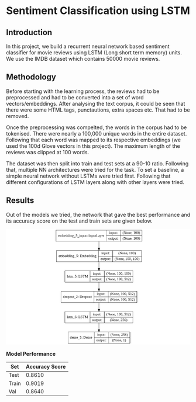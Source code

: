 # Sentiment Classification using LSTM

## Introduction
In this project, we build a recurrent neural network based sentiment classifier for movie reviews using LSTM (Long short term memory) units. We use the IMDB dataset which contains 50000 movie reviews.

## Methodology
Before starting with the learning process, the reviews had to be preprocessed and had to be converted into a set of word vectors/embeddings. After analysing the text corpus, it could be seen that there were some HTML tags, punctautions, extra spaces etc. That had to be removed.

Once the preprocessing was compelted, the words in the corpus had to be tokenised. There were nearly a 100,000 unique words in the entire dataset. Following that each word was mapped to its respective embeddings (we used the 100d Glove vectors in this project). The maximum length of the reviews was clipped at 100 words.

The dataset was then split into train and test sets at a 90-10 ratio. Following that, multiple NN architectures were tried for the task. To set a baseline, a simple neural network without LSTMs were tried first. Following that different configurations of LSTM layers along with other layers were tried.

## Results
Out of the models we tried, the network that gave the best performance and its accuracy score on the test  and train sets are given below.

![LSTM Network](https://github.com/muhammedsalihk/Sentiment-Classification-using-LSTM/blob/master/Images/download.png)

**Model Performance**

| Set | Accuracy Score |
| ------------- | ------------- |
| Test  | 0.8610  |
| Train  | 0.9019  |
| Val  | 0.8640  |
